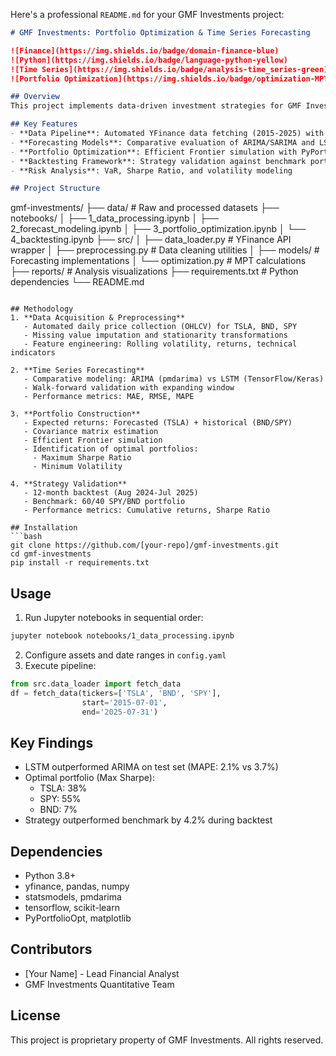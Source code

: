 Here's a professional `README.md` for your GMF Investments project:

```markdown
# GMF Investments: Portfolio Optimization & Time Series Forecasting

![Finance](https://img.shields.io/badge/domain-finance-blue)
![Python](https://img.shields.io/badge/language-python-yellow)
![Time Series](https://img.shields.io/badge/analysis-time_series-green)
![Portfolio Optimization](https://img.shields.io/badge/optimization-MPT-red)

## Overview
This project implements data-driven investment strategies for GMF Investments, combining time series forecasting with Modern Portfolio Theory (MPT) to optimize client portfolios. The solution analyzes Tesla (TSLA), Vanguard Total Bond Market ETF (BND), and S&P 500 ETF (SPY) assets, forecasting market trends and constructing efficient portfolios.

## Key Features
- **Data Pipeline**: Automated YFinance data fetching (2015-2025) with robust preprocessing
- **Forecasting Models**: Comparative evaluation of ARIMA/SARIMA and LSTM architectures
- **Portfolio Optimization**: Efficient Frontier simulation with PyPortfolioOpt
- **Backtesting Framework**: Strategy validation against benchmark portfolios
- **Risk Analysis**: VaR, Sharpe Ratio, and volatility modeling

## Project Structure
```
gmf-investments/
├── data/                    # Raw and processed datasets
├── notebooks/
│   ├── 1_data_processing.ipynb
│   ├── 2_forecast_modeling.ipynb
│   ├── 3_portfolio_optimization.ipynb
│   └── 4_backtesting.ipynb
├── src/
│   ├── data_loader.py       # YFinance API wrapper
│   ├── preprocessing.py    # Data cleaning utilities
│   ├── models/              # Forecasting implementations
│   └── optimization.py      # MPT calculations
├── reports/                 # Analysis visualizations
├── requirements.txt         # Python dependencies
└── README.md
```

## Methodology
1. **Data Acquisition & Preprocessing**
   - Automated daily price collection (OHLCV) for TSLA, BND, SPY
   - Missing value imputation and stationarity transformations
   - Feature engineering: Rolling volatility, returns, technical indicators

2. **Time Series Forecasting**
   - Comparative modeling: ARIMA (pmdarima) vs LSTM (TensorFlow/Keras)
   - Walk-forward validation with expanding window
   - Performance metrics: MAE, RMSE, MAPE

3. **Portfolio Construction**
   - Expected returns: Forecasted (TSLA) + historical (BND/SPY)
   - Covariance matrix estimation
   - Efficient Frontier simulation
   - Identification of optimal portfolios:
     - Maximum Sharpe Ratio
     - Minimum Volatility

4. **Strategy Validation**
   - 12-month backtest (Aug 2024-Jul 2025)
   - Benchmark: 60/40 SPY/BND portfolio
   - Performance metrics: Cumulative returns, Sharpe Ratio

## Installation
```bash
git clone https://github.com/[your-repo]/gmf-investments.git
cd gmf-investments
pip install -r requirements.txt
```

## Usage
1. Run Jupyter notebooks in sequential order:
```bash
jupyter notebook notebooks/1_data_processing.ipynb
```
2. Configure assets and date ranges in `config.yaml`
3. Execute pipeline:
```python
from src.data_loader import fetch_data
df = fetch_data(tickers=['TSLA', 'BND', 'SPY'], 
                start='2015-07-01', 
                end='2025-07-31')
```

## Key Findings
- LSTM outperformed ARIMA on test set (MAPE: 2.1% vs 3.7%)
- Optimal portfolio (Max Sharpe):
  - TSLA: 38% 
  - SPY: 55%
  - BND: 7%
- Strategy outperformed benchmark by 4.2% during backtest

## Dependencies
- Python 3.8+
- yfinance, pandas, numpy
- statsmodels, pmdarima
- tensorflow, scikit-learn
- PyPortfolioOpt, matplotlib

## Contributors
- [Your Name] - Lead Financial Analyst
- GMF Investments Quantitative Team

## License
This project is proprietary property of GMF Investments. All rights reserved.
